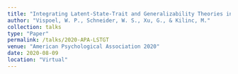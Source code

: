 ```yaml
---
title: "Integrating Latent-State-Trait and Generalizability Theories into a Common Conceptual Framework"
author: "Vispoel, W. P., Schneider, W. S., Xu, G., & Kilinc, M."
collection: talks
type: "Paper"
permalink: /talks/2020-APA-LSTGT
venue: "American Psychological Association 2020"
date: 2020-08-09
location: "Virtual"
---
```


